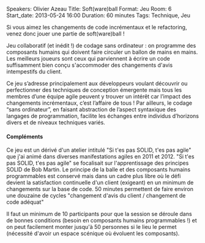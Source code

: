 Speakers: Olivier Azeau
Title: Soft(ware)ball
Format: Jeu
Room: 6
Start_date: 2013-05-24 16:00
Duration: 60 minutes
Tags: Technique, Jeu

Si vous aimez les changements de code incrémentaux et le refactoring, venez donc jouer une partie de soft(ware)ball !

Jeu collaboratif (et inédit !) de codage sans ordinateur : on programme des composants humains qui doivent faire circuler un ballon de mains en mains.
Les meilleurs joueurs sont ceux qui parviennent à écrire un code suffisamment bien conçu s'accommoder des changements d'avis intempestifs du client.

Ce jeu s’adresse principalement aux développeurs voulant découvrir ou perfectionner des techniques de conception émergente mais tous les membres d’une équipe agile peuvent y trouver un intérêt car l’impact des changements incrémentaux, c’est l’affaire de tous !
Par ailleurs, le codage “sans ordinateur”, en faisant abstraction de l’aspect syntaxique des langages de programmation, facilite les échanges entre individus d’horizons divers et de niveaux techniques variés.

#### Compléments

Ce jeu est un dérivé d'un atelier intitulé "Si t'es pas SOLID, t'es pas agile" que j'ai animé dans diverses manifestations agiles en 2011 et 2012.
"Si t'es pas SOLID, t'es pas agile" se focalisait sur l'apprentissage des principes SOLID de Bob Martin.
Le principe de la balle et des composants humains programmables est conservé mais dans un cadre plus libre où le défi devient la satisfaction continuelle d'un client (exigeant) en un minimum de changements sur la base de code.
50 minutes permettent de faire environ une douzaine de cycles "changement d'avis du client / changement de code adéquat"

Il faut un minimum de 10 participants pour que la session se déroule dans de bonnes conditions (besoin en composants humains programmables !) et on peut facilement monter jusqu'à 50 personnes si le lieu le permet (nécessité d'avoir un espace scénique où évoluent les composants).
